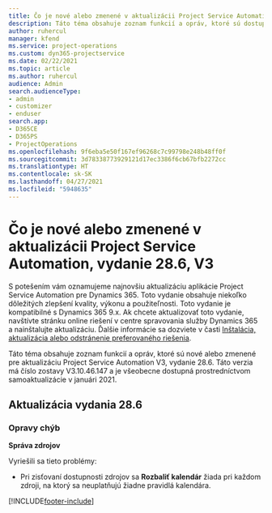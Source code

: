 ```yaml
---
title: Čo je nové alebo zmenené v aktualizácii Project Service Automation, vydanie 28.6, oprava V3
description: Táto téma obsahuje zoznam funkcií a opráv, ktoré sú dostupné v aktualizácii Project Service Automation, vydanie 28.6, oprava V3.
author: ruhercul
manager: kfend
ms.service: project-operations
ms.custom: dyn365-projectservice
ms.date: 02/22/2021
ms.topic: article
ms.author: ruhercul
audience: Admin
search.audienceType:
- admin
- customizer
- enduser
search.app:
- D365CE
- D365PS
- ProjectOperations
ms.openlocfilehash: 9f6eba5e50f167ef96268c7c99798e248b48ff0f
ms.sourcegitcommit: 3d78338773929121d17ec3386f6cb67bfb2272cc
ms.translationtype: HT
ms.contentlocale: sk-SK
ms.lasthandoff: 04/27/2021
ms.locfileid: "5948635"
---
```

# <a name="whats-new-or-changed-in-project-service-automation-update-release-286-v3"></a>Čo je nové alebo zmenené v aktualizácii Project Service Automation, vydanie 28.6, V3

S potešením vám oznamujeme najnovšiu aktualizáciu aplikácie Project Service Automation pre Dynamics 365. Toto vydanie obsahuje niekoľko dôležitých zlepšení kvality, výkonu a použiteľnosti. Toto vydanie je kompatibilné s Dynamics 365 9.x. Ak chcete aktualizovať toto vydanie, navštívte stránku online riešení v centre spravovania služby Dynamics 365 a nainštalujte aktualizáciu. Ďalšie informácie sa dozviete v časti [Inštalácia, aktualizácia alebo odstránenie preferovaného riešenia](/power-platform/admin/install-remove-preferred-solution).

Táto téma obsahuje zoznam funkcií a opráv, ktoré sú nové alebo zmenené pre aktualizáciu Project Service Automation V3, vydanie 28.6. Táto verzia má číslo zostavy V3.10.46.147 a je všeobecne dostupná prostredníctvom samoaktualizácie v januári 2021.

## <a name="update-release-286"></a>Aktualizácia vydania 28.6

### <a name="bug-fixes"></a>Opravy chýb


**Správa zdrojov**

Vyriešili sa tieto problémy:

- Pri zisťovaní dostupnosti zdrojov sa **Rozbaliť kalendár** žiada pri každom zdroji, na ktorý sa neuplatňujú žiadne pravidlá kalendára.


[!INCLUDE[footer-include](../includes/footer-banner.md)]